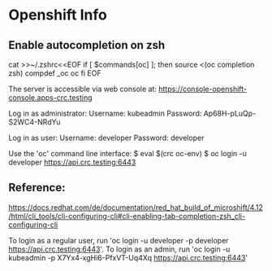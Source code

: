 # Openshift Info

## Enable autocompletion on zsh

cat >>~/.zshrc<<EOF
if [ $commands[oc] ]; then
  source <(oc completion zsh)
  compdef _oc oc
fi
EOF


The server is accessible via web console at:
  https://console-openshift-console.apps-crc.testing

Log in as administrator:
  Username: kubeadmin
  Password: Ap68H-pLuQp-S2WC4-NRdYu

Log in as user:
  Username: developer
  Password: developer

Use the 'oc' command line interface:
  $ eval $(crc oc-env)
  $ oc login -u developer https://api.crc.testing:6443


## Reference:

https://docs.redhat.com/de/documentation/red_hat_build_of_microshift/4.12/html/cli_tools/cli-configuring-cli#cli-enabling-tab-completion-zsh_cli-configuring-cli

To login as a regular user, run 'oc login -u developer -p developer https://api.crc.testing:6443'.
To login as an admin, run 'oc login -u kubeadmin -p X7Yx4-xgHi6-PfxVT-Uq4Xq https://api.crc.testing:6443'
